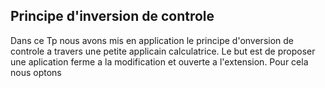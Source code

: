 ## Principe d'inversion de controle
Dans ce Tp nous avons mis en application le principe d'onversion de controle a travers une  petite  applicain calculatrice. Le but est de proposer une aplication ferme a la modification et ouverte a l'extension. Pour cela nous  optons 
